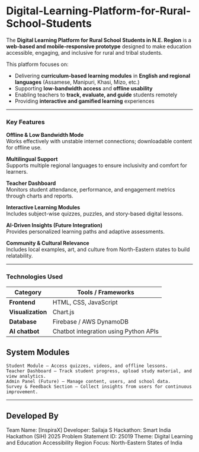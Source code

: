 # Digital-Learning-Platform-for-Rural-School-Students

The **Digital Learning Platform for Rural School Students in N.E. Region** is a **web-based and mobile-responsive prototype** designed to make education accessible, engaging, and inclusive for rural and tribal students.  
 
This platform focuses on:
- Delivering **curriculum-based learning modules** in **English and regional languages** (Assamese, Manipuri, Khasi, Mizo, etc.)
- Supporting **low-bandwidth access** and **offline usability**
- Enabling teachers to **track, evaluate, and guide** students remotely
- Providing **interactive and gamified learning** experiences

---

### Key Features

 **Offline & Low Bandwidth Mode**  
Works effectively with unstable internet connections; downloadable content for offline use.  

 **Multilingual Support**  
Supports multiple regional languages to ensure inclusivity and comfort for learners.  

 **Teacher Dashboard**  
Monitors student attendance, performance, and engagement metrics through charts and reports.  

 **Interactive Learning Modules**  
Includes subject-wise quizzes, puzzles, and story-based digital lessons.  

 **AI-Driven Insights (Future Integration)**  
Provides personalized learning paths and adaptive assessments.  

 **Community & Cultural Relevance**  
Includes local examples, art, and culture from North-Eastern states to build relatability.  

---

###  Technologies Used

| Category | Tools / Frameworks |
|-----------|--------------------|
| **Frontend** | HTML, CSS, JavaScript |
| **Visualization** | Chart.js |
| **Database** | Firebase / AWS DynamoDB |
| **AI chatbot** | Chatbot integration using Python APIs |

## System Modules
    Student Module — Access quizzes, videos, and offline lessons.
    Teacher Dashboard — Track student progress, upload study material, and view analytics.
    Admin Panel (Future) — Manage content, users, and school data.
    Survey & Feedback Section — Collect insights from users for continuous improvement.

---

## Developed By

Team Name: [InspiraX]
Developer: Sailaja S
Hackathon: Smart India Hackathon (SIH) 2025
Problem Statement ID: 25019
Theme: Digital Learning and Education Accessibility
Region Focus: North-Eastern States of India
